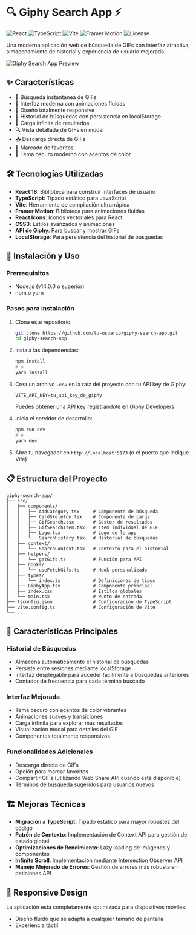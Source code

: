 # 🔍 Giphy Search App ⚡

![React](https://img.shields.io/badge/React-18.2.0-61dafb)
![TypeScript](https://img.shields.io/badge/TypeScript-5.1.6-3178c6)
![Vite](https://img.shields.io/badge/Vite-4.4.6-646cff)
![Framer Motion](https://img.shields.io/badge/Framer_Motion-6.5.1-0055ff)
![License](https://img.shields.io/badge/License-MIT-green)

Una moderna aplicación web de búsqueda de GIFs con interfaz atractiva, almacenamiento de historial y experiencia de usuario mejorada.

![Giphy Search App Preview](https://i.imgur.com/vvBE27A.png)

## ✨ Características

- 🚀 Búsqueda instantánea de GIFs
- 🎨 Interfaz moderna con animaciones fluidas
- 📱 Diseño totalmente responsive
- 💾 Historial de búsquedas con persistencia en localStorage
- 🔄 Carga infinita de resultados
- 🔍 Vista detallada de GIFs en modal
- 📥 Descarga directa de GIFs
- 💖 Marcado de favoritos
- 🌙 Tema oscuro moderno con acentos de color

## 🛠️ Tecnologías Utilizadas

- **React 18**: Biblioteca para construir interfaces de usuario
- **TypeScript**: Tipado estático para JavaScript
- **Vite**: Herramienta de compilación ultrarrápida
- **Framer Motion**: Biblioteca para animaciones fluidas
- **React Icons**: Iconos vectoriales para React
- **CSS3**: Estilos avanzados y animaciones
- **API de Giphy**: Para buscar y mostrar GIFs
- **LocalStorage**: Para persistencia del historial de búsquedas

## 🚀 Instalación y Uso

### Prerrequisitos

- Node.js (v14.0.0 o superior)
- npm o yarn

### Pasos para instalación

1. Clona este repositorio:

   ```bash
   git clone https://github.com/tu-usuario/giphy-search-app.git
   cd giphy-search-app
   ```

2. Instala las dependencias:

   ```bash
   npm install
   # o
   yarn install
   ```

3. Crea un archivo `.env` en la raíz del proyecto con tu API key de Giphy:

   ```
   VITE_API_KEY=tu_api_key_de_giphy
   ```

   Puedes obtener una API key registrándote en [Giphy Developers](https://developers.giphy.com/)

4. Inicia el servidor de desarrollo:

   ```bash
   npm run dev
   # o
   yarn dev
   ```

5. Abre tu navegador en `http://localhost:5173` (o el puerto que indique Vite)

## 📋 Estructura del Proyecto

```
giphy-search-app/
├── src/
│   ├── components/
│   │   ├── AddCategory.tsx     # Componente de búsqueda
│   │   ├── CardSkeleton.tsx    # Componente de carga
│   │   ├── GifSearch.tsx       # Gestor de resultados
│   │   ├── GifSearchItem.tsx   # Item individual de GIF
│   │   ├── Logo.tsx            # Logo de la app
│   │   └── SearchHistory.tsx   # Historial de búsquedas
│   ├── context/
│   │   └── SearchContext.tsx   # Contexto para el historial
│   ├── helpers/
│   │   └── getGifs.ts          # Función para API
│   ├── hooks/
│   │   └── useFetchGifs.ts     # Hook personalizado
│   ├── types/
│   │   └── index.ts            # Definiciones de tipos
│   ├── GiphyApp.tsx            # Componente principal
│   ├── index.css               # Estilos globales
│   └── main.tsx                # Punto de entrada
├── tsconfig.json               # Configuración de TypeScript
├── vite.config.ts              # Configuración de Vite
└── ...
```

## 🧩 Características Principales

### Historial de Búsquedas

- Almacena automáticamente el historial de búsquedas
- Persiste entre sesiones mediante localStorage
- Interfaz desplegable para acceder fácilmente a búsquedas anteriores
- Contador de frecuencia para cada término buscado

### Interfaz Mejorada

- Tema oscuro con acentos de color vibrantes
- Animaciones suaves y transiciones
- Carga infinita para explorar más resultados
- Visualización modal para detalles del GIF
- Componentes totalmente responsivos

### Funcionalidades Adicionales

- Descarga directa de GIFs
- Opción para marcar favoritos
- Compartir GIFs (utilizando Web Share API cuando está disponible)
- Términos de búsqueda sugeridos para usuarios nuevos

## 🏗️ Mejoras Técnicas

- **Migración a TypeScript**: Tipado estático para mayor robustez del código
- **Patrón de Contexto**: Implementación de Context API para gestión de estado global
- **Optimizaciones de Rendimiento**: Lazy loading de imágenes y componentes
- **Infinite Scroll**: Implementación mediante Intersection Observer API
- **Manejo Mejorado de Errores**: Gestión de errores más robusta en peticiones API

## 📱 Responsive Design

La aplicación está completamente optimizada para dispositivos móviles:

- Diseño fluido que se adapta a cualquier tamaño de pantalla
- Experiencia táctil
